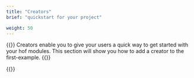 ```yaml
---
title: "Creators"
brief: "quickstart for your project"

weight: 50
---
```



{{<lead>}}
Creators enable you to give your users 
a quick way to get started with your
hof modules.
This section will show you how to add
a creator to the first-example.
{{</lead>}}

{{<childpages>}}


